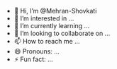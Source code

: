 - 👋 Hi, I’m @Mehran-Shovkati
- 👀 I’m interested in ...
- 🌱 I’m currently learning ...
- 💞️ I’m looking to collaborate on ...
- 📫 How to reach me ...
- 😄 Pronouns: ...
- ⚡ Fun fact: ...

<!---
Mehran-Shovkati/Mehran-Shovkati is a ✨ special ✨ repository because its `README.md` (this file) appears on your GitHub profile.
You can click the Preview link to take a look at your changes.
--->
